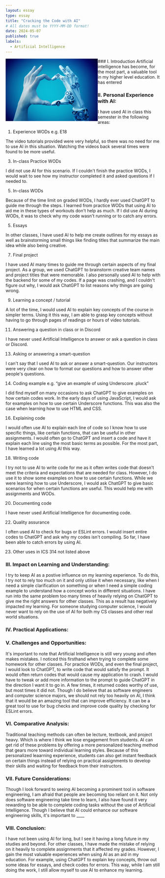 ```yaml
---
layout: essay
type: essay
title: "Cracking the Code with AI"
# All dates must be YYYY-MM-DD format!
date: 2024-05-07
published: true
labels:
  - Artificial Intelligence
---
```


<img width="300px" class="rounded float-start pe-4" style="float: left" src="../img/ArtificialIntelligence.jpg"> 
### I. Introduction
Artificial intelligence has become, for the most part, a valuable tool in my higher level education. It has entered

### II. Personal Experience with AI:
I have used AI in class this semester in the following areas:

  1. Experience WODs e.g. E18

The video tutorials provided were very helpful, so there was no need for me to use AI in this situation. Watching the videos back several times were found to be more useful.

  3. In-class Practice WODs

I did not use AI for this scenario. If I couldn't finish the practice WODs, I would wait to see how my instructor completed it and asked questions if I needed to.

  5. In-class WODs
     
Because of the time limit on graded WODs, I hardly ever used ChatGPT to guide me through the steps. I learned from practice WODs that using AI to aid me in these types of workouts don't help as much. If I did use AI during WODs, it was to check why my code wasn't running or to catch any errors.

  5. Essays
     
In other classes, I have used AI to help me create outlines for my essays as well as brainstorming small things like finding titles that summarize the main idea while also being creative.

  7. Final project
     
I have used AI many times to guide me through certain aspects of my final project. As a group, we used ChatGPT to brainstorm creative team names and project titles that were memorable. I also personally used AI to help with the backend for some of my codes. If a page was crashing, and I couldn't figure out why, I would ask ChatGPT to list reasons why things are going wrong. 

  9. Learning a concept / tutorial
      
A lot of the time, I would used AI to explain key concepts of the course in simpler terms. Using it this way, I am able to grasp key concepts without having to go through pages of readings or hours of video tutorials. 

  11. Answering a question in class or in Discord

I have never used Artificial Intelligence to answer or ask a question in class or Discord.

  13. Asking or answering a smart-question
      
I can't say that I used AI to ask or answer a smart-question. Our instructors were very clear on how to format our questions and how to answer other people's questions. 

  14. Coding example e.g. “give an example of using Underscore .pluck”
      
I did find myself on many occasions to ask ChatGPT to give examples on how certain codes work. In the early days of using JavaScript, I would ask for examples on how to use certain Underscore functions. This was also the case when learning how to use HTML and CSS. 

  16. Explaining code
      
I would often use AI to explain each line of code so I know how to use specific things, like certain functions, that can be useful in other assignments. I would often go to ChatGPT and insert a code and have it explain each line using the most basic terms as possible. For the most part, I have learned a lot using AI this way.

  18. Writing code
      
I try not to use AI to write code for me as it often writes code that doesn't meet the criteria and expectations that are needed for class. However, I do use it to show some examples on how to use certain functions. While we were learning how to use Underscore, I would ask ChatGPT to give basic scenarios for when certain functions are useful. This would help me with assignments and WODs.

  20. Documenting code

I have never used Artificial Intelligence for documenting code. 

  22. Quality assurance

I often used AI to check for bugs or ESLint errors. I would insert entire codes to ChatGPT and ask why my codes isn't compiling. So far, I have been able to catch errors by using AI.

  23. Other uses in ICS 314 not listed above


### III. Impact on Learning and Understanding:
I try to keep AI as a postive influence on my learning experience. To do this, I try not to rely too much on it and only utilise it when necessary, like when I need a simple clarification on something or when I need a simple coding example to understand how a concept works in different situations. I have run into the same problem too many times of heavily relying on ChatGPT to give me the right answers for other classes. This as a result has negatively impacted my learning. For someone studying computer science, I would never want to rely on the use of AI for both my CS classes and other real world situations. 


### IV. Practical Applications:


### V. Challenges and Opportunities:
It's important to note that Artificial Intelligence is still very young and often makes mistakes. I noticed this firsthand when trying to complete some homework for other classes. For practice WODs, and even the final project, I would look to ChatGPT, to write code that would satisfy the prompt. It would often return codes that would cause my application to crash. I would have to tweak or add more information to the prompt to guide ChatGPT in the direction I want it to go in. A few times, it returned codes worthy of use, but most times it did not. Though I do believe that as software engineers and computer science majors, we should not rely too heavily on AI, I think that it would be an amazing tool that can improve efficiency. It can be a great tool to use for bug checks and improve code quality by checking for ESLint errors. 


### VI. Comparative Analysis:
Traditional teaching methods can often be lecture, textbook, and project heavy. Which is where I think we lose engagement from students. AI can get rid of these problems by offering a more personalized teaching method that gears more toward individual learning styles. Because of this personalized leaarning experience, students can also get instant feedback on certain things instead of relying on practical assignments to develop their skills and waiting for feedback from their instructors. 

### VII. Future Considerations:
Though I look forward to seeing AI becoming a prominent tool in software engineering, I am afraid that people are becoming too reliant on it. Not only does software engineering take time to learn, I also have found it very rewarding to be able to complete coding tasks without the use of Artificial Intelligence. Though I believe that AI could enhance our software engineering skills, it's important to ____


### VIII. Conclusion:
I have not been using AI for long, but I see it having a long future in my studies and beyond. For other classes, I have made the mistake of relying on it heavily to complete assignments that it affected my grades. However, I gain the most valuable experiences when using AI as an aid in my education. For example, using ChatGPT to explain key concepts, throw out some ideas for essays, and check codes for errors. This way, while I am still doing the work, I still allow myself to use AI to enhance my learning.
